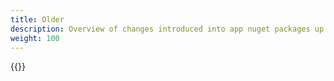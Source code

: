 ```yaml
---
title: Older
description: Overview of changes introduced into app nuget packages up to (not including) major version 3.
weight: 100
---
```


{{<children>}}
